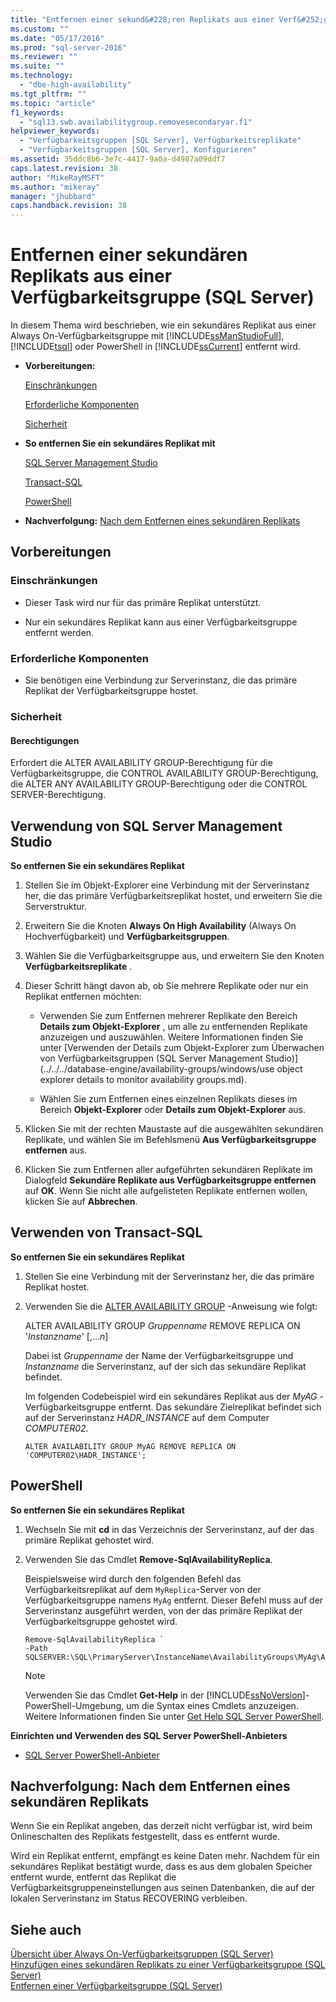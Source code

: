 ```yaml
---
title: "Entfernen einer sekund&#228;ren Replikats aus einer Verf&#252;gbarkeitsgruppe (SQL Server) | Microsoft Docs"
ms.custom: ""
ms.date: "05/17/2016"
ms.prod: "sql-server-2016"
ms.reviewer: ""
ms.suite: ""
ms.technology: 
  - "dbe-high-availability"
ms.tgt_pltfrm: ""
ms.topic: "article"
f1_keywords: 
  - "sql13.swb.availabilitygroup.removesecondaryar.f1"
helpviewer_keywords: 
  - "Verfügbarkeitsgruppen [SQL Server], Verfügbarkeitsreplikate"
  - "Verfügbarkeitsgruppen [SQL Server], Konfigurieren"
ms.assetid: 35ddc8b6-3e7c-4417-9a0a-d4987a09ddf7
caps.latest.revision: 38
author: "MikeRayMSFT"
ms.author: "mikeray"
manager: "jhubbard"
caps.handback.revision: 38
---
```

# Entfernen einer sekund&#228;ren Replikats aus einer Verf&#252;gbarkeitsgruppe (SQL Server)
  In diesem Thema wird beschrieben, wie ein sekundäres Replikat aus einer Always On-Verfügbarkeitsgruppe mit [!INCLUDE[ssManStudioFull](../../../includes/ssmanstudiofull-md.md)], [!INCLUDE[tsql](../../../includes/tsql-md.md)] oder PowerShell in [!INCLUDE[ssCurrent](../../../includes/sscurrent-md.md)] entfernt wird.  
  
-   **Vorbereitungen:**  
  
     [Einschränkungen](#Restrictions)  
  
     [Erforderliche Komponenten](#Prerequisites)  
  
     [Sicherheit](#Security)  
  
-   **So entfernen Sie ein sekundäres Replikat mit**  
  
     [SQL Server Management Studio](#SSMSProcedure)  
  
     [Transact-SQL](#TsqlProcedure)  
  
     [PowerShell](#PowerShellProcedure)  
  
-   **Nachverfolgung:**  [Nach dem Entfernen eines sekundären Replikats](#PostBestPractices)  
  
##  <a name="BeforeYouBegin"></a> Vorbereitungen  
  
###  <a name="Restrictions"></a> Einschränkungen  
  
-   Dieser Task wird nur für das primäre Replikat unterstützt.  
  
-   Nur ein sekundäres Replikat kann aus einer Verfügbarkeitsgruppe entfernt werden.  
  
###  <a name="Prerequisites"></a> Erforderliche Komponenten  
  
-   Sie benötigen eine Verbindung zur Serverinstanz, die das primäre Replikat der Verfügbarkeitsgruppe hostet.  
  
###  <a name="Security"></a> Sicherheit  
  
####  <a name="Permissions"></a> Berechtigungen  
 Erfordert die ALTER AVAILABILITY GROUP-Berechtigung für die Verfügbarkeitsgruppe, die CONTROL AVAILABILITY GROUP-Berechtigung, die ALTER ANY AVAILABILITY GROUP-Berechtigung oder die CONTROL SERVER-Berechtigung.  
  
##  <a name="SSMSProcedure"></a> Verwendung von SQL Server Management Studio  
 **So entfernen Sie ein sekundäres Replikat**  
  
1.  Stellen Sie im Objekt-Explorer eine Verbindung mit der Serverinstanz her, die das primäre Verfügbarkeitsreplikat hostet, und erweitern Sie die Serverstruktur.  
  
2.  Erweitern Sie die Knoten **Always On High Availability** (Always On Hochverfügbarkeit) und **Verfügbarkeitsgruppen**.  
  
3.  Wählen Sie die Verfügbarkeitsgruppe aus, und erweitern Sie den Knoten **Verfügbarkeitsreplikate** .  
  
4.  Dieser Schritt hängt davon ab, ob Sie mehrere Replikate oder nur ein Replikat entfernen möchten:  
  
    -   Verwenden Sie zum Entfernen mehrerer Replikate den Bereich **Details zum Objekt-Explorer** , um alle zu entfernenden Replikate anzuzeigen und auszuwählen. Weitere Informationen finden Sie unter [Verwenden der Details zum Objekt-Explorer zum Überwachen von Verfügbarkeitsgruppen &#40;SQL Server Management Studio&#41;](../../../database-engine/availability-groups/windows/use object explorer details to monitor availability groups.md).  
  
    -   Wählen Sie zum Entfernen eines einzelnen Replikats dieses im Bereich **Objekt-Explorer** oder **Details zum Objekt-Explorer** aus.  
  
5.  Klicken Sie mit der rechten Maustaste auf die ausgewählten sekundären Replikate, und wählen Sie im Befehlsmenü **Aus Verfügbarkeitsgruppe entfernen** aus.  
  
6.  Klicken Sie zum Entfernen aller aufgeführten sekundären Replikate im Dialogfeld **Sekundäre Replikate aus Verfügbarkeitsgruppe entfernen** auf **OK**. Wenn Sie nicht alle aufgelisteten Replikate entfernen wollen, klicken Sie auf **Abbrechen**.  
  
##  <a name="TsqlProcedure"></a> Verwenden von Transact-SQL  
 **So entfernen Sie ein sekundäres Replikat**  
  
1.  Stellen Sie eine Verbindung mit der Serverinstanz her, die das primäre Replikat hostet.  
  
2.  Verwenden Sie die [ALTER AVAILABILITY GROUP](../../../t-sql/statements/alter-availability-group-transact-sql.md) -Anweisung wie folgt:  
  
     ALTER AVAILABILITY GROUP *Gruppenname* REMOVE REPLICA ON '*Instanzname*' [,...*n*]  
  
     Dabei ist *Gruppenname* der Name der Verfügbarkeitsgruppe und *Instanzname* die Serverinstanz, auf der sich das sekundäre Replikat befindet.  
  
     Im folgenden Codebeispiel wird ein sekundäres Replikat aus der *MyAG* -Verfügbarkeitsgruppe entfernt. Das sekundäre Zielreplikat befindet sich auf der Serverinstanz *HADR_INSTANCE* auf dem Computer *COMPUTER02*.  
  
    ```  
    ALTER AVAILABILITY GROUP MyAG REMOVE REPLICA ON 'COMPUTER02\HADR_INSTANCE';  
    ```  
  
##  <a name="PowerShellProcedure"></a> PowerShell  
 **So entfernen Sie ein sekundäres Replikat**  
  
1.  Wechseln Sie mit **cd** in das Verzeichnis der Serverinstanz, auf der das primäre Replikat gehostet wird.  
  
2.  Verwenden Sie das Cmdlet **Remove-SqlAvailabilityReplica**.  
  
     Beispielsweise wird durch den folgenden Befehl das Verfügbarkeitsreplikat auf dem `MyReplica`-Server von der Verfügbarkeitsgruppe namens `MyAg` entfernt.  Dieser Befehl muss auf der Serverinstanz ausgeführt werden, von der das primäre Replikat der Verfügbarkeitsgruppe gehostet wird.  
  
    ```  
    Remove-SqlAvailabilityReplica `   
    -Path SQLSERVER:\SQL\PrimaryServer\InstanceName\AvailabilityGroups\MyAg\AvailabilityReplicas\MyReplica  
    ```  
  
    > [!NOTE]  
    >  Verwenden Sie das Cmdlet **Get-Help** in der [!INCLUDE[ssNoVersion](../../../includes/ssnoversion-md.md)]-PowerShell-Umgebung, um die Syntax eines Cmdlets anzuzeigen. Weitere Informationen finden Sie unter [Get Help SQL Server PowerShell](../../../relational-databases/scripting/get-help-sql-server-powershell.md).  
  
 **Einrichten und Verwenden des SQL Server PowerShell-Anbieters**  
  
-   [SQL Server PowerShell-Anbieter](../../../relational-databases/scripting/sql-server-powershell-provider.md)  
  
##  <a name="PostBestPractices"></a> Nachverfolgung: Nach dem Entfernen eines sekundären Replikats  
 Wenn Sie ein Replikat angeben, das derzeit nicht verfügbar ist, wird beim Onlineschalten des Replikats festgestellt, dass es entfernt wurde.  
  
 Wird ein Replikat entfernt, empfängt es keine Daten mehr. Nachdem für ein sekundäres Replikat bestätigt wurde, dass es aus dem globalen Speicher entfernt wurde, entfernt das Replikat die Verfügbarkeitsgruppeneinstellungen aus seinen Datenbanken, die auf der lokalen Serverinstanz im Status RECOVERING verbleiben.  
  
## Siehe auch  
 [Übersicht über Always On-Verfügbarkeitsgruppen &#40;SQL Server&#41;](../../../database-engine/availability-groups/windows/overview-of-always-on-availability-groups-sql-server.md)   
 [Hinzufügen eines sekundären Replikats zu einer Verfügbarkeitsgruppe &#40;SQL Server&#41;](../../../database-engine/availability-groups/windows/add-a-secondary-replica-to-an-availability-group-sql-server.md)   
 [Entfernen einer Verfügbarkeitsgruppe &#40;SQL Server&#41;](../../../database-engine/availability-groups/windows/remove-an-availability-group-sql-server.md)  
  
  